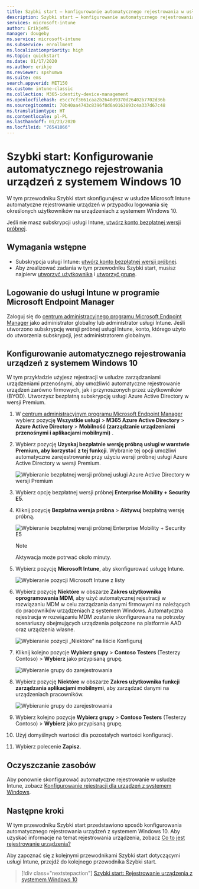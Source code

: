 ```yaml
---
title: Szybki start — konfigurowanie automatycznego rejestrowania w usłudze Intune
description: Szybki start — konfigurowanie automatycznego rejestrowania urządzeń z systemem Windows 10 w usłudze Intune.
services: microsoft-intune
author: ErikjeMS
manager: dougeby
ms.service: microsoft-intune
ms.subservice: enrollment
ms.localizationpriority: high
ms.topic: quickstart
ms.date: 01/17/2020
ms.author: erikje
ms.reviewer: spshumwa
ms.suite: ems
search.appverid: MET150
ms.custom: intune-classic
ms.collection: M365-identity-device-management
ms.openlocfilehash: e5cc7cf3661caa2b2640d9370d26402b7702d36b
ms.sourcegitcommit: 70b40aa4743c8396f8d6a0163893c4a337d67c48
ms.translationtype: HT
ms.contentlocale: pl-PL
ms.lasthandoff: 01/23/2020
ms.locfileid: "76541066"
---
```

# <a name="quickstart-set-up-automatic-enrollment-for-windows-10-devices"></a>Szybki start: Konfigurowanie automatycznego rejestrowania urządzeń z systemem Windows 10

W tym przewodniku Szybki start skonfigurujesz w usłudze Microsoft Intune automatyczne rejestrowanie urządzeń w przypadku logowania się określonych użytkowników na urządzeniach z systemem Windows 10.

Jeśli nie masz subskrypcji usługi Intune, [utwórz konto bezpłatnej wersji próbnej](../fundamentals/free-trial-sign-up.md).

## <a name="prerequisites"></a>Wymagania wstępne

- Subskrypcja usługi Intune: [utwórz konto bezpłatnej wersji próbnej](../fundamentals/free-trial-sign-up.md).
- Aby zrealizować zadania w tym przewodniku Szybki start, musisz najpierw [utworzyć użytkownika](../fundamentals/quickstart-create-user.md) i [utworzyć grupę](../fundamentals/quickstart-create-group.md).

## <a name="sign-in-to-intune-in-the-microsoft-endpoint-manager"></a>Logowanie do usługi Intune w programie Microsoft Endpoint Manager

Zaloguj się do [centrum administracyjnego programu Microsoft Endpoint Manager](https://go.microsoft.com/fwlink/?linkid=2109431) jako administrator globalny lub administrator usługi Intune. Jeśli utworzono subskrypcję wersji próbnej usługi Intune, konto, którego użyto do utworzenia subskrypcji, jest administratorem globalnym.

## <a name="set-up-windows-10-automatic-enrollment"></a>Konfigurowanie automatycznego rejestrowania urządzeń z systemem Windows 10

W tym przykładzie użyjesz rejestracji w usłudze zarządzaniami urządzeniami przenośnymi, aby umożliwić automatyczne rejestrowanie urządzeń zarówno firmowych, jak i przynoszonych przez użytkowników (BYOD). Utworzysz bezpłatną subskrypcję usługi Azure Active Directory w wersji Premium.

1. W [centrum administracyjnym programu Microsoft Endpoint Manager](https://go.microsoft.com/fwlink/?linkid=2109431) wybierz pozycję **Wszystkie usługi** > **M365 Azure Active Directory** > **Azure Active Directory** > **Mobilność (zarządzanie urządzeniami przenośnymi i aplikacjami mobilnymi)** .
2. Wybierz pozycję **Uzyskaj bezpłatnie wersję próbną usługi w warstwie Premium, aby korzystać z tej funkcji**. Wybranie tej opcji umożliwi automatyczne zarejestrowanie przy użyciu wersji próbnej usługi Azure Active Directory w wersji Premium. 

    ![Wybieranie bezpłatnej wersji próbnej usługi Azure Active Directory w wersji Premium](./media/quickstart-setup-auto-enrollment/quickstart-setup-auto-enrollment-01.png)

3. Wybierz opcję bezpłatnej wersji próbnej **Enterprise Mobility + Security E5**. 
4. Kliknij pozycję **Bezpłatna wersja próbna** > **Aktywuj** bezpłatną wersję próbną.

    ![Wybieranie bezpłatnej wersji próbnej Enterprise Mobility + Security E5](./media/quickstart-setup-auto-enrollment/quickstart-setup-auto-enrollment-02.png)

    > [!NOTE]
    > Aktywacja może potrwać około minuty. 

3. Wybierz pozycję **Microsoft Intune**, aby skonfigurować usługę Intune. 

    ![Wybieranie pozycji Microsoft Intune z listy](./media/quickstart-setup-auto-enrollment/quickstart-setup-auto-enrollment-03.png)

4. Wybierz pozycję **Niektóre** w obszarze **Zakres użytkownika oprogramowania MDM**, aby użyć automatycznej rejestracji w rozwiązaniu MDM w celu zarządzania danymi firmowymi na należących do pracowników urządzeniach z systemem Windows. Automatyczna rejestracja w rozwiązaniu MDM zostanie skonfigurowana na potrzeby scenariuszy obejmujących urządzenia połączone na platformie AAD oraz urządzenia własne.

    ![Wybieranie pozycji „Niektóre” na liście Konfiguruj](./media/quickstart-setup-auto-enrollment/quickstart-setup-auto-enrollment-04.png)

5. Kliknij kolejno pozycje **Wybierz grupy** > **Contoso Testers** (Testerzy Contoso)  > **Wybierz** jako przypisaną grupę.

    ![Wybieranie grupy do zarejestrowania](./media/quickstart-setup-auto-enrollment/quickstart-setup-auto-enrollment-05.png)

6. Wybierz pozycję **Niektóre** w obszarze **Zakres użytkownika funkcji zarządzania aplikacjami mobilnymi**, aby zarządzać danymi na urządzeniach pracowników.

    ![Wybieranie grupy do zarejestrowania](./media/quickstart-setup-auto-enrollment/quickstart-setup-auto-enrollment-06.png)

7. Wybierz kolejno pozycje **Wybierz grupy** > **Contoso Testers** (Testerzy Contoso)  > **Wybierz** jako przypisaną grupę. 
8. Użyj domyślnych wartości dla pozostałych wartości konfiguracji.
9. Wybierz polecenie **Zapisz**.

## <a name="clean-up-resources"></a>Oczyszczanie zasobów

Aby ponownie skonfigurować automatyczne rejestrowanie w usłudze Intune, zobacz [Konfigurowanie rejestracji dla urządzeń z systemem Windows](windows-enroll.md).

## <a name="next-steps"></a>Następne kroki

W tym przewodniku Szybki start przedstawiono sposób konfigurowania automatycznego rejestrowania urządzeń z systemem Windows 10. Aby uzyskać informacje na temat rejestrowania urządzenia, zobacz [Co to jest rejestrowanie urządzenia?](device-enrollment.md)

Aby zapoznać się z kolejnymi przewodnikami Szybki start dotyczącymi usługi Intune, przejdź do kolejnego przewodnika Szybki start.

> [!div class="nextstepaction"]
> [Szybki start: Rejestrowanie urządzenia z systemem Windows 10](../quickstart-enroll-windows-device.md)
